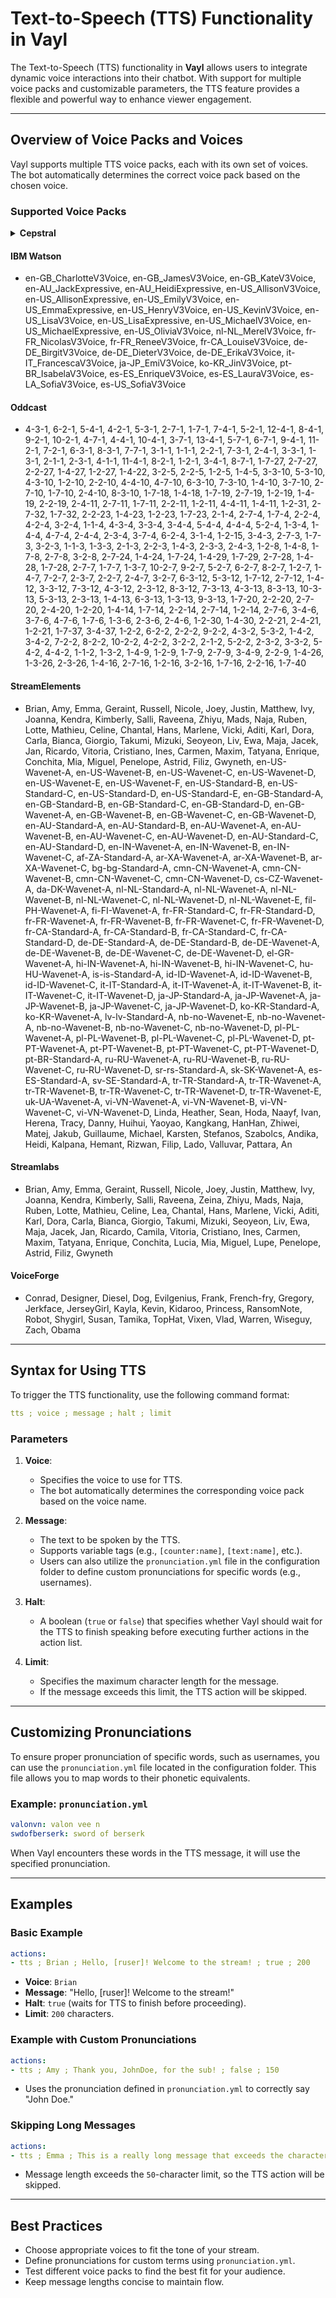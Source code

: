 # Text-to-Speech (TTS) Functionality in Vayl

The Text-to-Speech (TTS) functionality in **Vayl** allows users to integrate dynamic voice interactions into their chatbot. With support for multiple voice packs and customizable parameters, the TTS feature provides a flexible and powerful way to enhance viewer engagement.

---

## Overview of Voice Packs and Voices

Vayl supports multiple TTS voice packs, each with its own set of voices. The bot automatically determines the correct voice pack based on the chosen voice.

### Supported Voice Packs

<details>
<summary><strong>Cepstral</strong></summary>
- Allison, Amy, Belle, Callie, Charlie, Dallas, Damien, David, Diane, Duchess, Emily, Linda, Robin, Shouty, Walter, William, Whispery, Lawrence, Millie, Duncan, Vittoria, Katrin, Matthias, Isabelle, Jean-Pierre, Alejandra, Miguel
</details>

#### **IBM Watson**
- en-GB_CharlotteV3Voice, en-GB_JamesV3Voice, en-GB_KateV3Voice, en-AU_JackExpressive, en-AU_HeidiExpressive, en-US_AllisonV3Voice, en-US_AllisonExpressive, en-US_EmilyV3Voice, en-US_EmmaExpressive, en-US_HenryV3Voice, en-US_KevinV3Voice, en-US_LisaV3Voice, en-US_LisaExpressive, en-US_MichaelV3Voice, en-US_MichaelExpressive, en-US_OliviaV3Voice, nl-NL_MerelV3Voice, fr-FR_NicolasV3Voice, fr-FR_ReneeV3Voice, fr-CA_LouiseV3Voice, de-DE_BirgitV3Voice, de-DE_DieterV3Voice, de-DE_ErikaV3Voice, it-IT_FrancescaV3Voice, ja-JP_EmiV3Voice, ko-KR_JinV3Voice, pt-BR_IsabelaV3Voice, es-ES_EnriqueV3Voice, es-ES_LauraV3Voice, es-LA_SofiaV3Voice, es-US_SofiaV3Voice

#### **Oddcast**
- 4-3-1, 6-2-1, 5-4-1, 4-2-1, 5-3-1, 2-7-1, 1-7-1, 7-4-1, 5-2-1, 12-4-1, 8-4-1, 9-2-1, 10-2-1, 4-7-1, 4-4-1, 10-4-1, 3-7-1, 13-4-1, 5-7-1, 6-7-1, 9-4-1, 11-2-1, 7-2-1, 6-3-1, 8-3-1, 7-7-1, 3-1-1, 1-1-1, 2-2-1, 7-3-1, 2-4-1, 3-3-1, 1-3-1, 2-1-1, 2-3-1, 4-1-1, 11-4-1, 8-2-1, 1-2-1, 3-4-1, 8-7-1, 1-7-27, 2-7-27, 2-2-27, 1-4-27, 1-2-27, 1-4-22, 3-2-5, 2-2-5, 1-2-5, 1-4-5, 3-3-10, 5-3-10, 4-3-10, 1-2-10, 2-2-10, 4-4-10, 4-7-10, 6-3-10, 7-3-10, 1-4-10, 3-7-10, 2-7-10, 1-7-10, 2-4-10, 8-3-10, 1-7-18, 1-4-18, 1-7-19, 2-7-19, 1-2-19, 1-4-19, 2-2-19, 2-4-11, 2-7-11, 1-7-11, 2-2-11, 1-2-11, 4-4-11, 1-4-11, 1-2-31, 2-7-32, 1-7-32, 2-2-23, 1-4-23, 1-2-23, 1-7-23, 2-1-4, 2-7-4, 1-7-4, 2-2-4, 4-2-4, 3-2-4, 1-1-4, 4-3-4, 3-3-4, 3-4-4, 5-4-4, 4-4-4, 5-2-4, 1-3-4, 1-4-4, 4-7-4, 2-4-4, 2-3-4, 3-7-4, 6-2-4, 3-1-4, 1-2-15, 3-4-3, 2-7-3, 1-7-3, 3-2-3, 1-1-3, 1-3-3, 2-1-3, 2-2-3, 1-4-3, 2-3-3, 2-4-3, 1-2-8, 1-4-8, 1-7-8, 2-7-8, 3-2-8, 2-7-24, 1-4-24, 1-7-24, 1-4-29, 1-7-29, 2-7-28, 1-4-28, 1-7-28, 2-7-7, 1-7-7, 1-3-7, 10-2-7, 9-2-7, 5-2-7, 6-2-7, 8-2-7, 1-2-7, 1-4-7, 7-2-7, 2-3-7, 2-2-7, 2-4-7, 3-2-7, 6-3-12, 5-3-12, 1-7-12, 2-7-12, 1-4-12, 3-3-12, 7-3-12, 4-3-12, 2-3-12, 8-3-12, 7-3-13, 4-3-13, 8-3-13, 10-3-13, 5-3-13, 2-3-13, 1-4-13, 6-3-13, 1-3-13, 9-3-13, 1-7-20, 2-2-20, 2-7-20, 2-4-20, 1-2-20, 1-4-14, 1-7-14, 2-2-14, 2-7-14, 1-2-14, 2-7-6, 3-4-6, 3-7-6, 4-7-6, 1-7-6, 1-3-6, 2-3-6, 2-4-6, 1-2-30, 1-4-30, 2-2-21, 2-4-21, 1-2-21, 1-7-37, 3-4-37, 1-2-2, 6-2-2, 2-2-2, 9-2-2, 4-3-2, 5-3-2, 1-4-2, 3-4-2, 7-2-2, 8-2-2, 10-2-2, 4-2-2, 3-2-2, 2-1-2, 5-2-2, 2-3-2, 3-3-2, 5-4-2, 4-4-2, 1-1-2, 1-3-2, 1-4-9, 1-2-9, 1-7-9, 2-7-9, 3-4-9, 2-2-9, 1-4-26, 1-3-26, 2-3-26, 1-4-16, 2-7-16, 1-2-16, 3-2-16, 1-7-16, 2-2-16, 1-7-40

#### **StreamElements**
- Brian, Amy, Emma, Geraint, Russell, Nicole, Joey, Justin, Matthew, Ivy, Joanna, Kendra, Kimberly, Salli, Raveena, Zhiyu, Mads, Naja, Ruben, Lotte, Mathieu, Celine, Chantal, Hans, Marlene, Vicki, Aditi, Karl, Dora, Carla, Bianca, Giorgio, Takumi, Mizuki, Seoyeon, Liv, Ewa, Maja, Jacek, Jan, Ricardo, Vitoria, Cristiano, Ines, Carmen, Maxim, Tatyana, Enrique, Conchita, Mia, Miguel, Penelope, Astrid, Filiz, Gwyneth, en-US-Wavenet-A, en-US-Wavenet-B, en-US-Wavenet-C, en-US-Wavenet-D, en-US-Wavenet-E, en-US-Wavenet-F, en-US-Standard-B, en-US-Standard-C, en-US-Standard-D, en-US-Standard-E, en-GB-Standard-A, en-GB-Standard-B, en-GB-Standard-C, en-GB-Standard-D, en-GB-Wavenet-A, en-GB-Wavenet-B, en-GB-Wavenet-C, en-GB-Wavenet-D, en-AU-Standard-A, en-AU-Standard-B, en-AU-Wavenet-A, en-AU-Wavenet-B, en-AU-Wavenet-C, en-AU-Wavenet-D, en-AU-Standard-C, en-AU-Standard-D, en-IN-Wavenet-A, en-IN-Wavenet-B, en-IN-Wavenet-C, af-ZA-Standard-A, ar-XA-Wavenet-A, ar-XA-Wavenet-B, ar-XA-Wavenet-C, bg-bg-Standard-A, cmn-CN-Wavenet-A, cmn-CN-Wavenet-B, cmn-CN-Wavenet-C, cmn-CN-Wavenet-D, cs-CZ-Wavenet-A, da-DK-Wavenet-A, nl-NL-Standard-A, nl-NL-Wavenet-A, nl-NL-Wavenet-B, nl-NL-Wavenet-C, nl-NL-Wavenet-D, nl-NL-Wavenet-E, fil-PH-Wavenet-A, fi-FI-Wavenet-A, fr-FR-Standard-C, fr-FR-Standard-D, fr-FR-Wavenet-A, fr-FR-Wavenet-B, fr-FR-Wavenet-C, fr-FR-Wavenet-D, fr-CA-Standard-A, fr-CA-Standard-B, fr-CA-Standard-C, fr-CA-Standard-D, de-DE-Standard-A, de-DE-Standard-B, de-DE-Wavenet-A, de-DE-Wavenet-B, de-DE-Wavenet-C, de-DE-Wavenet-D, el-GR-Wavenet-A, hi-IN-Wavenet-A, hi-IN-Wavenet-B, hi-IN-Wavenet-C, hu-HU-Wavenet-A, is-is-Standard-A, id-ID-Wavenet-A, id-ID-Wavenet-B, id-ID-Wavenet-C, it-IT-Standard-A, it-IT-Wavenet-A, it-IT-Wavenet-B, it-IT-Wavenet-C, it-IT-Wavenet-D, ja-JP-Standard-A, ja-JP-Wavenet-A, ja-JP-Wavenet-B, ja-JP-Wavenet-C, ja-JP-Wavenet-D, ko-KR-Standard-A, ko-KR-Wavenet-A, lv-lv-Standard-A, nb-no-Wavenet-E, nb-no-Wavenet-A, nb-no-Wavenet-B, nb-no-Wavenet-C, nb-no-Wavenet-D, pl-PL-Wavenet-A, pl-PL-Wavenet-B, pl-PL-Wavenet-C, pl-PL-Wavenet-D, pt-PT-Wavenet-A, pt-PT-Wavenet-B, pt-PT-Wavenet-C, pt-PT-Wavenet-D, pt-BR-Standard-A, ru-RU-Wavenet-A, ru-RU-Wavenet-B, ru-RU-Wavenet-C, ru-RU-Wavenet-D, sr-rs-Standard-A, sk-SK-Wavenet-A, es-ES-Standard-A, sv-SE-Standard-A, tr-TR-Standard-A, tr-TR-Wavenet-A, tr-TR-Wavenet-B, tr-TR-Wavenet-C, tr-TR-Wavenet-D, tr-TR-Wavenet-E, uk-UA-Wavenet-A, vi-VN-Wavenet-A, vi-VN-Wavenet-B, vi-VN-Wavenet-C, vi-VN-Wavenet-D, Linda, Heather, Sean, Hoda, Naayf, Ivan, Herena, Tracy, Danny, Huihui, Yaoyao, Kangkang, HanHan, Zhiwei, Matej, Jakub, Guillaume, Michael, Karsten, Stefanos, Szabolcs, Andika, Heidi, Kalpana, Hemant, Rizwan, Filip, Lado, Valluvar, Pattara, An

#### **Streamlabs**
- Brian, Amy, Emma, Geraint, Russell, Nicole, Joey, Justin, Matthew, Ivy, Joanna, Kendra, Kimberly, Salli, Raveena, Zeina, Zhiyu, Mads, Naja, Ruben, Lotte, Mathieu, Celine, Lea, Chantal, Hans, Marlene, Vicki, Aditi, Karl, Dora, Carla, Bianca, Giorgio, Takumi, Mizuki, Seoyeon, Liv, Ewa, Maja, Jacek, Jan, Ricardo, Camila, Vitoria, Cristiano, Ines, Carmen, Maxim, Tatyana, Enrique, Conchita, Lucia, Mia, Miguel, Lupe, Penelope, Astrid, Filiz, Gwyneth

#### **VoiceForge**
- Conrad, Designer, Diesel, Dog, Evilgenius, Frank, French-fry, Gregory, Jerkface, JerseyGirl, Kayla, Kevin, Kidaroo, Princess, RansomNote, Robot, Shygirl, Susan, Tamika, TopHat, Vixen, Vlad, Warren, Wiseguy, Zach, Obama

---

## Syntax for Using TTS

To trigger the TTS functionality, use the following command format:

```yaml
tts ; voice ; message ; halt ; limit
```

### Parameters

1. **Voice**:
   - Specifies the voice to use for TTS.
   - The bot automatically determines the corresponding voice pack based on the voice name.

2. **Message**:
   - The text to be spoken by the TTS.
   - Supports variable tags (e.g., `[counter:name]`, `[text:name]`, etc.).
   - Users can also utilize the `pronunciation.yml` file in the configuration folder to define custom pronunciations for specific words (e.g., usernames).

3. **Halt**:
   - A boolean (`true` or `false`) that specifies whether Vayl should wait for the TTS to finish speaking before executing further actions in the action list.

4. **Limit**:
   - Specifies the maximum character length for the message.
   - If the message exceeds this limit, the TTS action will be skipped.

---

## Customizing Pronunciations

To ensure proper pronunciation of specific words, such as usernames, you can use the `pronunciation.yml` file located in the configuration folder. This file allows you to map words to their phonetic equivalents.

### Example: `pronunciation.yml`
```yaml
valonvn: valon vee n
swdofberserk: sword of berserk
```

When Vayl encounters these words in the TTS message, it will use the specified pronunciation.

---

## Examples

### Basic Example

```yaml
actions:
- tts ; Brian ; Hello, [ruser]! Welcome to the stream! ; true ; 200
```

- **Voice**: `Brian`
- **Message**: "Hello, [ruser]! Welcome to the stream!"
- **Halt**: `true` (waits for TTS to finish before proceeding).
- **Limit**: `200` characters.

### Example with Custom Pronunciations

```yaml
actions:
- tts ; Amy ; Thank you, JohnDoe, for the sub! ; false ; 150
```

- Uses the pronunciation defined in `pronunciation.yml` to correctly say "John Doe."

### Skipping Long Messages

```yaml
actions:
- tts ; Emma ; This is a really long message that exceeds the character limit and will not be spoken. ; true ; 50
```

- Message length exceeds the `50`-character limit, so the TTS action will be skipped.

---

## Best Practices
- Choose appropriate voices to fit the tone of your stream.
- Define pronunciations for custom terms using `pronunciation.yml`.
- Test different voice packs to find the best fit for your audience.
- Keep message lengths concise to maintain flow.

